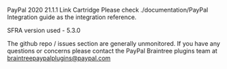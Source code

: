 PayPal 2020 21.1.1 Link Cartridge
Please check ./documentation/PayPal Integration guide as the integration reference.

SFRA version used - 5.3.0

The github repo / issues section are generally unmonitored. If you have any questions or concerns please contact the PayPal Braintree plugins team at braintreepaypalplugins@paypal.com
